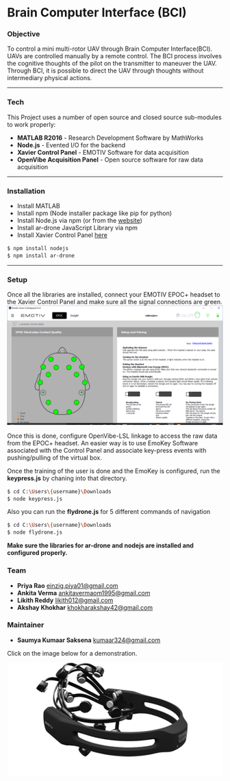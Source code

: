 # Brain Computer Interface (BCI)
### Objective 
To control a mini multi-rotor UAV through Brain Computer Interface(BCI). UAVs are controlled manually by a remote control. The BCI process involves the cognitive thoughts of the pilot on the transmitter to maneuver the UAV. Through BCI, it is possible to direct the UAV through thoughts without intermediary physical actions.
***
### Tech

This Project uses a number of open source and closed source sub-modules to work properly:

* **MATLAB R2016** - Research Development Software by MathWorks
* **Node.js** - Evented I/O for the backend
* **Xavier Control Panel** - EMOTIV Software for data acquisition
* **OpenVibe Acquisition Panel** - Open source software for raw data acquisition
***


### Installation

* Install MATLAB
* Install npm (Node installer package like pip for python)
* Install Node.js via npm (or from the [website](https://nodejs.org/en/))
* Install ar-drone JavaScript Library via npm
* Install Xavier Control Panel [here](https://drive.google.com/drive/folders/14w7MrvZJy8Cn7_gXhZbSCtEljkP86xLF?usp=sharing)

```sh
$ npm install nodejs
$ npm install ar-drone
```
***
### Setup
Once all the libraries are installed, connect your EMOTIV EPOC+ headset to the Xavier Control Panel and make sure all the signal connections are green. ![Image of Signal Connection](bci.png)

Once this is done, configure OpenVibe-LSL linkage to access the raw data from the EPOC+ headset. An easier way is to use EmoKey Software associated with the Control Panel and associate key-press events with pushing/pulling of the virtual box.

Once the training of the user is done and the EmoKey is configured, run the **keypress.js** by chaning into that directory. 
```sh
$ cd C:\Users\{username}\Downloads
$ node keypress.js
```
Also you can run the **flydrone.js** for 5 different commands of navigation
```sh
$ cd C:\Users\{username}\Downloads
$ node flydrone.js
```
**Make sure the libraries for ar-drone and nodejs are installed and configured properly.**
### Team

* **Priya Rao** <einzig.piya01@gmail.com>
* **Ankita Verma** <ankitavermaom1995@gmail.com>
* **Likith Reddy** <likith012@gmail.com>
* **Akshay Khokhar** <khokharakshay42@gmail.com>

### Maintainer
* **Saumya Kumaar Saksena** <kumaar324@gmail.com>

Click on the image below for a demonstration.

[![IMAGE ALT TEXT HERE](section5-epoc.png)](https://www.youtube.com/watch?v=zt1AdiktwXs)
